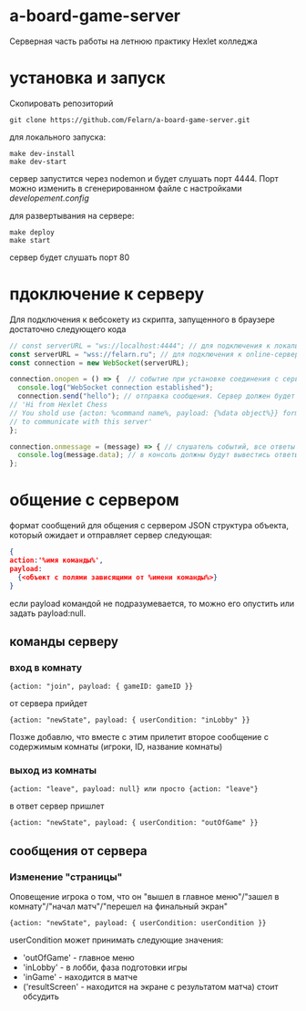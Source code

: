 # a-board-game-server

Серверная часть работы на летнюю практику Hexlet колледжа

# установка и запуск

Скопировать репозиторий

```
git clone https://github.com/Felarn/a-board-game-server.git
```

для локального запуска:

```
make dev-install
make dev-start
```

сервер запустится через nodemon и будет слушать порт 4444. Порт можно изменить в сгенерированном файле c настройками <em>developement.config</em>

для развертывания на сервере:

```
make deploy
make start
```

сервер будет слушать порт 80

# пдоключение к серверу

Для подключения к вебсокету из скрипта, запущенного в браузере достаточно следующего кода

```js
// const serverURL = "ws://localhost:4444"; // для подключения к локальному серверу
const serverURL = "wss://felarn.ru"; // для подключения к online-серверу
const connection = new WebSocket(serverURL);

connection.onopen = () => {  // событие при установке соединения с сервером он должен отправить сообщение: '{"action":"debug","payload":{"message":"You've connected to Hexlet Chess server"}}'
  console.log("WebSocket connection established");
  connection.send("hello"); // отправка сообщения. Сервер должен будет ответить:
// 'Hi from Hexlet Chess
// You shold use {acton: %command name%, payload: {%data object%}} format 
// to communicate with this server'
};

connection.onmessage = (message) => { // слушатель событий, все ответы сервера проходят через него
  console.log(message.data); // в консоль должны будут вывестись ответы на полключение и send("hello")
};
```

# общение с сервером

формат сообщений для общения с сервером JSON
структура объекта, который ожидает и отправляет сервер следующая:
```JSON
{
action:'%имя команды%',
payload:
  {<объект с полями зависящими от %имени команды%>}
}
```
если payload командой не подразумевается, то можно его опустить или задать payload:null.

## команды серверу

### вход в комнату 
```
{action: "join", payload: { gameID: gameID }}
```
от сервера прийдет 
```
{action: "newState", payload: { userCondition: "inLobby" }}
```
Позже добавлю, что вместе с этим прилетит второе сообщение с содержимым комнаты (игроки, ID, название комнаты)

### выход из комнаты 
```
{action: "leave", payload: null} или просто {action: "leave"}
```
в ответ сервер пришлет 
```
{action: "newState", payload: { userCondition: "outOfGame" }}
```

## сообщения от сервера

### Изменение "страницы"
Оповещение игрока о том, что он "вышел в главное меню"/"зашел в комнату"/"начал матч"/"перешел на финальный экран"
```
{action: "newState", payload: { userCondition: userCondition }}
```
userCondition может принимать следующие значения:
* 'outOfGame' - главное меню
* 'inLobby' - в лобби, фаза подготовки игры
* 'inGame' - находится в матче
* ('resultScreen' - находится на экране с результатом матча) стоит обсудить
